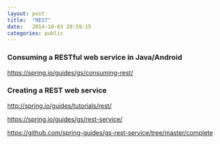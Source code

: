 ```yaml
---
layout: post
title:  "REST"
date:   2014-10-03 20:59:15
categories: public
---
```


### Consuming a RESTful web service in Java/Android
<https://spring.io/guides/gs/consuming-rest/>

### Creating a REST web service
<http://spring.io/guides/tutorials/rest/>

<https://spring.io/guides/gs/rest-service/>

<https://github.com/spring-guides/gs-rest-service/tree/master/complete>
 